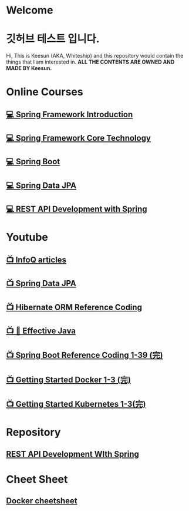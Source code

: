 # Welcome
# 깃허브 테스트 입니다.
Hi, This is Keesun (AKA, Whiteship) and this repository would contain the things that I am interested in.
**ALL THE CONTENTS ARE OWNED AND MADE BY Keesun.**

# Online Courses
## [:computer: Spring Framework Introduction](https://www.inflearn.com/course/spring/)
## [:computer: Spring Framework Core Technology](https://www.inflearn.com/course/spring-framework_core/)
## [:computer: Spring Boot](https://www.inflearn.com/course/%EC%8A%A4%ED%94%84%EB%A7%81%EB%B6%80%ED%8A%B8/)
## [:computer: Spring Data JPA](https://www.inflearn.com/course/%EC%8A%A4%ED%94%84%EB%A7%81-%EB%8D%B0%EC%9D%B4%ED%84%B0-jpa/)
## [:computer: REST API Development with Spring](https://www.inflearn.com/course/spring_rest-api/)

# Youtube
## [:tv: InfoQ articles](infoq.md)
## [:tv: Spring Data JPA](spring-data-jpa-reference-coding.md)
## [:tv: Hibernate ORM Reference Coding](hibernate-orm-reference-coding.md)
## [:tv: :book: Effective Java](https://github.com/keesun/study/tree/master/effective-java)
## [:tv: Spring Boot Reference Coding 1-39 (完)](spring-boot-reference-coding.md)
## [:tv: Getting Started Docker 1-3 (完)](doker-getting-started.md)
## [:tv: Getting Started Kubernetes 1-3(完)](kubernetes-getting-started.md)

# Repository
## [REST API Development WIth Spring](https://github.com/keesun/study/tree/master/rest-api-with-spring)

# Cheet Sheet
## [Docker cheetsheet](docker-cmds.md)

